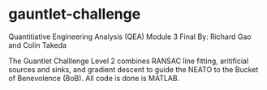 # gauntlet-challenge

Quantitiative Engineering Analysis (QEA) Module 3 Final
By: Richard Gao and Colin Takeda

The Guantlet Challlenge Level 2 combines RANSAC line fitting, aritificial sources and sinks, and gradient descent to guide the NEATO to the Bucket of Benevolence (BoB). All code is done is MATLAB.
